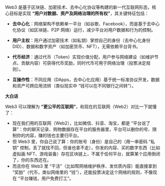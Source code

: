 Web3 是基于区块链、加密技术、去中心化协议等构建的新一代互联网形态，核心目标是实现 **“用户对数据、资产及网络治理的所有权”**，其关键特征包括：

- **去中心化**：网络架构不依赖单一平台（如谷歌、Facebook），而是基于去中心化协议（如区块链、P2P 网络）运行，减少平台对用户数据和行为的控制。

- **用户主权**：用户通过加密技术（如私钥）掌控自己的身份（去中心化身份 DID）、数据和数字资产（如加密货币、NFT），无需依赖平台背书。

- **代币经济**：通过代币（Token）实现价值分配，用户参与网络建设（如维护节点、贡献内容）可获得代币奖励，同时代币可用于网络治理（投票决定规则）。
- **互操作性**：不同应用（DApps，去中心化应用）基于统一标准协议开发，数据和资产可跨应用流转（类似现实中 “钱可以在不同银行之间转”）。



**大白话**

Web3 可以理解为 **“更公平的互联网”**，和现在的互联网（Web2）对比一下就懂了：

- 现在我们用的互联网（Web2），比如微信、抖音、淘宝，都是 “平台说了算”：你的聊天记录、购物数据存在平台的服务器里，平台可以删你的号、限制你的内容，赚的钱也主要归平台。
- 但 Web3 里，你自己说了算：你的账号（身份）是自己的（用一串密码 “私钥” 控制，丢了就找不回，但谁也拿不走），你发的内容、买的数字东西（比如虚拟画 NFT、游戏装备）存在区块链上，不属于任何平台，就算某个应用倒闭了，你的东西还在。
- 而且你在 Web3 里 “干活”（比如帮网络维护秩序、发优质内容）能直接拿到 “奖励”（代币，类似网络里的 “钱”），还能投票决定这个网络的规则，不像现在 “平台赚钱，用户免费打工”。
